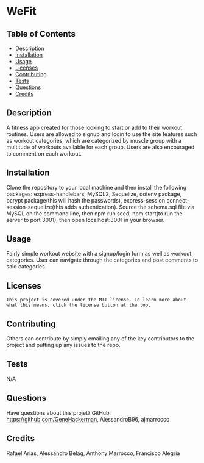 # WeFit
  
  

  ## Table of Contents
  * [Description](#description)
  * [Installation](#installation)
  * [Usage](#usage)
  * [Licenses](#licenses)
  * [Contributing](#contributing)
  * [Tests](#tests)
  * [Questions](#questions)
  * [Credits](#credits)
  
  ## Description
  A fitness app created for those looking to start or add to their workout routines. Users are allowed to signup and login to use the site features such as workout categories, which are categorized by muscle group with a multitude of workouts available for each group. Users are also encouraged to comment on each workout. 

  ## Installation
  Clone the repository to your local machine and then install the following packages: express-handlebars, MySQL2, Sequelize, dotenv package, bcrypt package(this will hash the passwords), express-session connect-session-sequelize(this adds authentication). Source the schema.sql file via MySQL on the command line, then npm run seed, npm start(to run the server to port 3001), then open localhost:3001 in your browser. 

  ## Usage
  Fairly simple workout website with a signup/login form as well as workout categories. User can navigate through the categories and post comments to said categories. 

  ## Licenses
    This project is covered under the MIT license. To learn more about what this means, click the license button at the top.

  ## Contributing
  Others can contribute by simply emailing any of the key contributors to the project and putting up any issues to the repo. 

  ## Tests
  N/A

  ## Questions
  Have questions about this projet?
  GitHub: https://github.com/GeneHackerman, AlessandroB96, ajmarrocco

  ## Credits
  Rafael Arias, Alessandro Belag, Anthony Marrocco, Francisco Alegria
  
  
